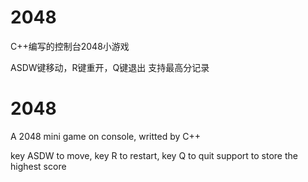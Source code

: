 # 2048

C++编写的控制台2048小游戏

ASDW键移动，R键重开，Q键退出
支持最高分记录

# 2048

A 2048 mini game on console, writted by C++

key ASDW to move, key R to restart, key Q to quit
support to store the highest score
